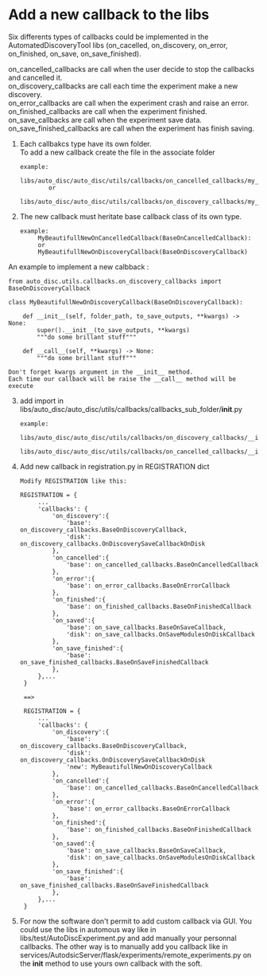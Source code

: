 # Add a new callback to the libs 
Six differents types of callbacks could be implemented in the AutomatedDiscoveryTool libs (on_cacelled, on_discovery, on_error, on_finished, on_save, on_save_finished).<br/>

on_cancelled_callbacks are call when the user decide to stop the callbacks and cancelled it.<br/>
on_discovery_callbacks are call each time the experiment make a new discovery.<br/>
on_error_callbacks are call when the experiment crash and raise an error.<br/>
on_finished_callbacks are call when the experiment finished.<br/>
on_save_callbacks are call when the experiment save data.<br/>
on_save_finished_callbacks are call when the experiment has finish saving.<br/>


1) Each callbakcs type have its own folder.<br/> 
To add a new callback create the file in the associate folder
    ```
    example: 
            libs/auto_disc/auto_disc/utils/callbacks/on_cancelled_callbacks/my_beautifull_new_on_cancelled_callback.py
            or
            libs/auto_disc/auto_disc/utils/callbacks/on_discovery_callbacks/my_beautifull_new_on_discovery_callback.py
    ```

2) The new callback must heritate base callback class of its own type.<br/>
   ```
   example:
        MyBeautifullNewOnCancelledCallback(BaseOnCancelledCallback):
        or
        MyBeautifullNewOnDiscoveryCallback(BaseOnDiscoveryCallback)
   ```
An example to implement a new calbback :

    
    from auto_disc.utils.callbacks.on_discovery_callbacks import BaseOnDiscoveryCallback
    
    class MyBeautifullNewOnDiscoveryCallback(BaseOnDiscoveryCallback):

        def __init__(self, folder_path, to_save_outputs, **kwargs) -> None:
            super().__init__(to_save_outputs, **kwargs)
            """do some brillant stuff"""

        def __call__(self, **kwargs) -> None:
            """do some brillant stuff"""
    
    Don't forget kwargs argument in the __init__ method.
    Each time our callback will be raise the __call__ method will be execute

3) add import in libs/auto_disc/auto_disc/utils/callbacks/callbacks_sub_folder/__init__.py
    ```
    example: 
        libs/auto_disc/auto_disc/utils/callbacks/on_discovery_callbacks/__init__.py
        libs/auto_disc/auto_disc/utils/callbacks/on_cancelled_callbacks/__init__.py
    ```
4) Add new callback in registration.py in REGISTRATION dict
   ```
   Modify REGISTRATION like this:

   REGISTRATION = {
        ...
        'callbacks': {
            'on_discovery':{
                'base': on_discovery_callbacks.BaseOnDiscoveryCallback,
                'disk': on_discovery_callbacks.OnDiscoverySaveCallbackOnDisk
            },
            'on_cancelled':{
                'base': on_cancelled_callbacks.BaseOnCancelledCallback
            },
            'on_error':{
                'base': on_error_callbacks.BaseOnErrorCallback
            },
            'on_finished':{
                'base': on_finished_callbacks.BaseOnFinishedCallback
            },
            'on_saved':{
                'base': on_save_callbacks.BaseOnSaveCallback,
                'disk': on_save_callbacks.OnSaveModulesOnDiskCallback
            },
            'on_save_finished':{
                'base': on_save_finished_callbacks.BaseOnSaveFinishedCallback
            },
        },...
    }

    ==>
    
    REGISTRATION = {
        ...
        'callbacks': {
            'on_discovery':{
                'base': on_discovery_callbacks.BaseOnDiscoveryCallback,
                'disk': on_discovery_callbacks.OnDiscoverySaveCallbackOnDisk
                'new': MyBeautifullNewOnDiscoveryCallback
            },
            'on_cancelled':{
                'base': on_cancelled_callbacks.BaseOnCancelledCallback
            },
            'on_error':{
                'base': on_error_callbacks.BaseOnErrorCallback
            },
            'on_finished':{
                'base': on_finished_callbacks.BaseOnFinishedCallback
            },
            'on_saved':{
                'base': on_save_callbacks.BaseOnSaveCallback,
                'disk': on_save_callbacks.OnSaveModulesOnDiskCallback
            },
            'on_save_finished':{
                'base': on_save_finished_callbacks.BaseOnSaveFinishedCallback
            },
        },...
    }
   ```

5) For now the software don't permit to add custom callback via GUI. You could use the libs in automous way like in libs/test/AutoDiscExperiment.py and add manually your personnal callbacks. The other way is to manually add you callback like in services/AutodsicServer/flask/experiments/remote_experiments.py on the __init__ method to use yours own callback with the soft.
